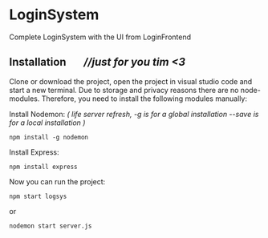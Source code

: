 # LoginSystem

Complete LoginSystem with the UI from LoginFrontend

## Installation &nbsp;&nbsp;&nbsp;&nbsp;&nbsp; _//just for you tim <3_

Clone or download the project, open the project in visual studio code and start a new terminal. Due to storage and privacy reasons there are no node-modules. Therefore, you need to install the following modules manually:

Install Nodemon: _( life server refresh, -g is for a global installation --save is for a local installation )_

```
npm install -g nodemon
```

Install Express:

```
npm install express
```

Now you can run the project:

```
npm start logsys
```

or

```
nodemon start server.js
```
